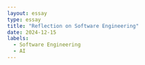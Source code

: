 ```yaml
---
layout: essay
type: essay
title: "Reflection on Software Engineering"
date: 2024-12-15
labels:
  - Software Engineering
  - AI
---
```

